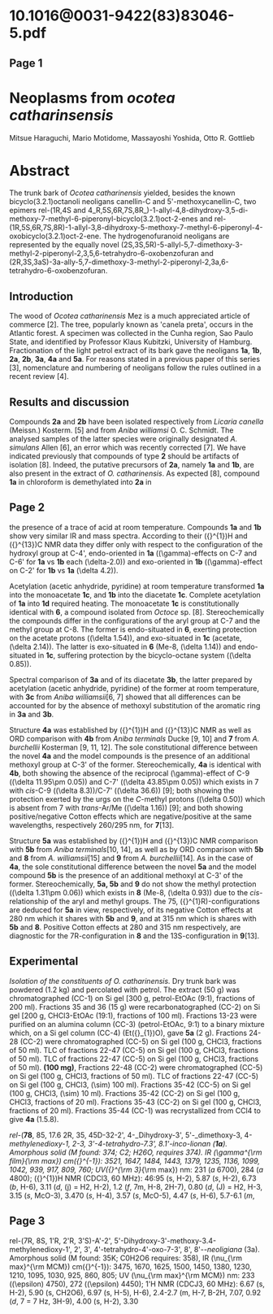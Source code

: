 # 10.1016@0031-9422(83)83046-5.pdf

## Page 1



# Neoplasms from _ocotea catharinsensis_

Mitsue Haraguchi, Mario Motidome, Massayoshi Yoshida, Otto R. Gottlieb

# Abstract

The trunk bark of _Ocotea catharinensis_ yielded, besides the known bicyclo(3.2.1)octanoli neoligans canellin-C and 5'-methoxycanellin-C, two epimers rel-(1R,4S and 4_R,5S,6R,7S,8R_)-1-allyl-4,8-dihydroxy-3,5-di-methoxy-7-methyl-6-piperonyl-bicyclo(3.2.1)oct-2-enes and rel-(1R,5S,6R,7S,8R)-1-allyl-3,8-dihydroxy-5-methoxy-7-methyl-6-piperonyl-4-oxobicyclo(3.2.1)oct-2-ene. The hydrogenofuranoid neoligans are represented by the equally novel (2S,3S,5R)-5-allyl-5,7-dimethoxy-3-methyl-2-piperonyl-2,3,5,6-tetrahydro-6-oxobenzofuran and (2R,3S,3aS)-3a-ally-5,7-dimethoxy-3-methyl-2-piperonyl-2,3a,6-tetrahydro-6-oxobenzofuran.

## Introduction

The wood of _Ocotea catharinensis_ Mez is a much appreciated article of commerce [2]. The tree, popularly known as 'canela preta', occurs in the Atlantic forest. A specimen was collected in the Cunha region, Sao Paulo State, and identified by Professor Klaus Kubitzki, University of Hamburg. Fractionation of the light petrol extract of its bark gave the neoligans **1a**, **1b**, **2a**, **2b**, **3a**, **4a** and **5a**. For reasons stated in a previous paper of this series [3], nomenclature and numbering of neoligans follow the rules outlined in a recent review [4].

## Results and discussion

Compounds **2a** and **2b** have been isolated respectively from _Licaria canella_ (Meissn.) Kosterm. [5] and from _Aniba williamsi_ O. C. Schmidt. The analysed samples of the latter species were originally designated _A. simulans_ Allen [6], an error which was recently corrected [7]. We have indicated previously that compounds of type **2** should be artifacts of isolation [8]. Indeed, the putative precursors of **2a**, namely **1a** and **1b**, are also present in the extract of _O. catharinensis_. As expected [8], compound **1a** in chloroform is demethylated into **2a** in

## Page 2

the presence of a trace of acid at room temperature. Compounds **1a** and **1b** show very similar IR and mass spectra. According to their \({}^{1}\)H and \({}^{13}\)C NMR data they differ only with respect to the configuration of the hydroxyl group at C-4', endo-oriented in **1a** (\(\gamma\)-effects on C-7 and C-6' for **1a** vs **1b** each \(\delta-2.0\)) and exo-oriented in **1b** (\(\gamma\)-effect on C-2' for **1b** vs **1a** \(\delta 4.2\)).

Acetylation (acetic anhydride, pyridine) at room temperature transformed **1a** into the monoacetate **1c**, and **1b** into the diacetate **1c**. Complete acetylation of **1a** into **1d** required heating. The monoacetate **1c** is constitutionally identical with **6**, a compound isolated from _Octoce_ sp. [8]. Stereochemically the compounds differ in the configurations of the aryl group at C-7 and the methyl group at C-8. The former is endo-situated in **6**, exerting protection on the acetate protons (\(\delta 1.54\)), and exo-situated in **1c** (acetate, \(\delta 2.14\)). The latter is exo-situated in **6** (Me-8, \(\delta 1.14\)) and endo-situated in **1c**, suffering protection by the bicyclo-octane system (\(\delta 0.85\)).

Spectral comparison of **3a** and of its diacetate **3b**, the latter prepared by acetylation (acetic anhydride, pyridine) of the former at room temperature, with **3c** from _Aniba williamsii_[6, 7] showed that all differences can be accounted for by the absence of methoxyl substitution of the aromatic ring in **3a** and **3b**.

Structure **4a** was established by \({}^{1}\)H and \({}^{13}\)C NMR as well as ORD comparison with **4b** from _Aniba terminals_ Ducke [9, 10] and **7** from _A. burchellii_ Kosterman [9, 11, 12]. The sole constitutional difference between the novel **4a** and the model compounds is the presence of an additional methoxyl group at C-3' of the former. Stereochemically, **4a** is identical with **4b**, both showing the absence of the reciprocal \(\gamma\)-effect of C-9 (\(\delta 11.95\pm 0.05\)) and C-7' (\(\delta 43.85\pm 0.05\)) which exists in 7 with _cis_-C-9 (\(\delta 8.3\))/C-7' (\(\delta 36.6\)) [9]; both showing the protection exerted by the urgs on the _C_-methyl protons (\(\delta 0.50\)) which is absent from 7 with _trans_-Ar/Me (\(\delta 1.16\)) [9]; and both showing positive/negative Cotton effects which are negative/positive at the same wavelengths, respectively 260/295 nm, for **7**[13].

Structure **5a** was established by \({}^{1}\)H and \({}^{13}\)C NMR comparison with **5b** from _Aniba terminals_[10, 14], as well as by ORD comparison with **5b** and **8** from _A. williamsii_[15] and **9** from _A. burchellii_[14]. As in the case of **4a**, the sole constitutional difference between the novel **5a** and the model compound **5b** is the presence of an additional methoxyl at C-3' of the former. Stereochemically, **5a, 5b** and **9** do not show the methyl protection (\(\delta 1.31\pm 0.06\)) which exists in **8** (Me-8, \(\delta 0.93\)) due to the _cis_-relationship of the aryl and methyl groups. The 75, \({}^{1}R\)-configurations are deduced for **5a** in view, respectively, of its negative Cotton effects at 280 nm which it shares with **5b** and **9**, and at 315 nm which is shares with **5b** and **8**. Positive Cotton effects at 280 and 315 nm respectively, are diagnostic for the 7R-configuration in **8** and the 13S-configuration in **9**[13].

## Experimental

_Isolation of the constituents of O. catharinensis._ Dry trunk bark was powdered (1.2 kg) and percolated with petrol. The extract (50 g) was chromatographed (CC-1) on Si gel [300 g, petrol-EtOAc (9:1), fractions of 200 ml). Fractions 35 and 36 (15 g) were recarbonatographed (CC-2) on Si gel [200 g, CHCl3-EtOAc (19:1), fractions of 100 ml). Fractions 13-23 were purified on an alumina column (CC-3) (petrol-EtOAc, 9:1) to a binary mixture which, on a Si gel column (CC-4) (Et\({}_{1}\)O), gave **5a** (2 g). Fractions 24-28 (CC-2) were chromatographed (CC-5) on Si gel (100 g, CHCl3, fractions of 50 ml). TLC of fractions 22-47 (CC-5) on Si gel (100 g, CHCl3, fractions of 50 ml). TLC of fractions 22-47 (CC-5) on Si gel (100 g, CHCl3, fractions of 50 ml). **(100 mg)**, Fractions 22-48 (CC-2) were chromatographed (CC-5) on Si gel (100 g, CHCl3, fractions of 50 ml). TLC of fractions 22-47 (CC-5) on Si gel (100 g, CHCl3, \(\sim\) 100 ml). Fractions 35-42 (CC-5) on Si gel (100 g, CHCl3, \(\sim\) 10 ml). Fractions 35-42 (CC-2) on Si gel (100 g, CHCl3, fractions of 20 ml). Fractions 35-43 (CC-2) on Si gel (100 g, CHCl3, fractions of 20 ml). Fractions 35-44 (CC-1) was recrystallized from CCl4 to give **4a** (1.5.8).

_rel_-(**78**, 85, 17.6 2R, 35, 45D-32-2', 4-_Dihydroxy-3', 5'-_dimethoxy-3, 4-_methylenedioxy-1, 2-3, 3'-_4-tetrahydro-7.3', 8.1'-_inco-lionan_ (**1a**). Amorphous solid (M found: 374; C2; H26O, requires 374). IR \(\gamma^{\rm film}_{\rm max}\) cm\({}^{-1}\): 3521, 1647, 1484, 1443, 1379, 1235, 1136, 1099, 1042, 939, 917, 809, 760; UV\({}^{\rm 3}_{\rm max}\) nm: 231 (_a_ 6700), 284 (_a_ 4800); \({}^{1}\)H NMR (CDCl3, 60 MHz): 46:95 (s, H-2), 5.87 (_s_, H-2), 6.73 (_b_, H-6), 3.11 (_d_, \(j\) = H2, H-2), 1.2 (_f_, 7m, H-8, 2H-7), 0.80 (_d_, \(J\) = H2, H-3, 3.15 (_s_, McO-3), 3.470 (_s_, H-4), 3.57 (_s_, McO-5), 4.47 (_s_, H-6), 5.7-6.1 (_m_,

## Page 3

rel-(7R, 8S, 1'R, 2'R, 3'S)-A'-2', 5'-Dihydroxy-3'-methoxy-3.4-methylenedioxy-1', 2', 3', 4'-tetrahydro-4'-oxo-7-3', 8', 8'-_-neoligiana_ (3a). Amorphous solid (M found: 35K; C0H2O6 requires: 358), IR \(\nu_{\rm max}^{\rm MCM}\) cm\({}^{-1}\): 3475, 1670, 1625, 1500, 1450, 1380, 1230, 1210, 1095, 1030, 925, 860, 805; UV \(\nu_{\rm max}^{\rm MCM}\) nm: 233 (\(\epsilon\) 4750), 272 (\(\epsilon\) 4450); 1'H NMR (CDCJ3, 60 MHz): 6.67 (s, H-2), 5.90 (s, CH2O6), 6.97 (s, H-5), H-6), 2.4-2.7 (m, H-7, B-2H, 7.07, 0.92 (_d_, 7 = 7 Hz, 3H-9), 4.00 (s, H-2), 3.30

